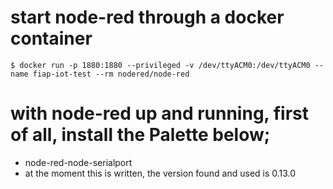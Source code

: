 # start node-red through a docker container
    $ docker run -p 1880:1880 --privileged -v /dev/ttyACM0:/dev/ttyACM0 --name fiap-iot-test --rm nodered/node-red

# with node-red up and running, first of all, install the Palette below;
  - node-red-node-serialport
  - at the moment this is written, the version found and used is 0.13.0
